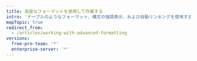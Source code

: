 ```yaml
---
title: 高度なフォーマットを使用して作業する
intro: 'テーブルのようなフォーマット、構文の強調表示、および自動リンキングを使用すると、プルリクエスト、Issue、およびコメントに複雑な情報を明確に配置できます。'
mapTopic: true
redirect_from:
  - /articles/working-with-advanced-formatting
versions:
  free-pro-team: '*'
  enterprise-server: '*'
---
```


